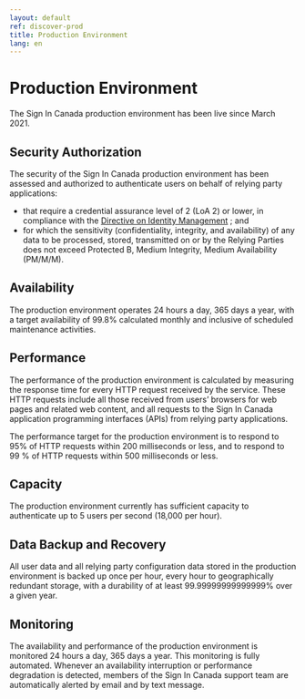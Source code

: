 ```yaml
---
layout: default
ref: discover-prod
title: Production Environment
lang: en
---
```

# Production Environment

The Sign In Canada production environment has been live since March 2021.

## Security Authorization

The security of the Sign In Canada production environment has been assessed and authorized to authenticate users on behalf of relying party applications:

* that require a credential assurance level of 2 (LoA 2) or lower, in compliance with the [Directive on Identity Management](https://www.tbs-sct.gc.ca/pol/doc-eng.aspx?id=16577) ; and
* for which the sensitivity (confidentiality, integrity, and availability) of any data to be processed, stored, transmitted on or by the Relying Parties does not exceed Protected B, Medium Integrity, Medium Availability (PM/M/M).

## Availability

The production environment operates 24 hours a day, 365 days a year, with a target availability of 99.8% calculated monthly and inclusive of scheduled maintenance activities.

## Performance

The performance of the production environment is calculated by measuring the response time for every HTTP request received by the service. These HTTP requests include all those received from users’ browsers for web pages and related web content, and all requests to the Sign In Canada application programming interfaces (APIs) from relying party applications.

The performance target for the production environment is to respond to 95% of HTTP requests within 200 milliseconds or less, and to respond to 99 % of HTTP requests within 500 milliseconds or less.

## Capacity

The production environment currently has sufficient capacity to authenticate up to 5 users per second (18,000 per hour).

## Data Backup and Recovery

All user data and all relying party configuration data stored in the production environment is backed up once per hour, every hour to geographically redundant storage, with a durability of at least 99.99999999999999% over a given year.

## Monitoring

The availability and performance of the production environment is monitored 24 hours a day, 365 days a year. This monitoring is fully automated.
Whenever an availability interruption or performance degradation is detected, members of the Sign In Canada support team are automatically alerted by email and by text message.
